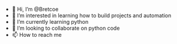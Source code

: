 - 👋 Hi, I’m @Bretcoe
- 👀 I’m interested in learning how to build projects and automation
- 🌱 I’m currently learning python
- 💞️ I’m looking to collaborate on python code
- 📫 How to reach me 

<!---
Bretcoe/Bretcoe is a ✨ special ✨ repository because its `README.md` (this file) appears on your GitHub profile.
You can click the Preview link to take a look at your changes.
--->
